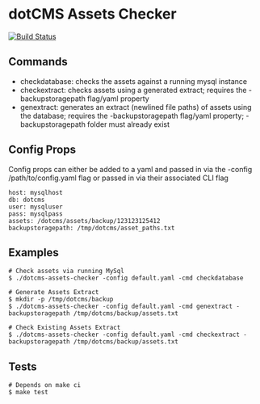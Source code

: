 # dotCMS Assets Checker

[![Build Status](https://drone.io/github.com/BancVue/dotcms-asset-checker/status.png)](https://drone.io/github.com/BancVue/dotcms-asset-checker/latest)

Commands
--------

- checkdatabase: checks the assets against a running mysql instance
- checkextract: checks assets using a generated extract; requires the -backupstoragepath flag/yaml property
- genextract: generates an extract (newlined file paths) of assets using the database; requires the -backupstoragepath flag/yaml property; -backupstoragepath folder must already exist

Config Props
------------
Config props can either be added to a yaml and passed in via the -config /path/to/config.yaml flag or passed in via their associated CLI flag

	host: mysqlhost
	db: dotcms
	user: mysqluser
	pass: mysqlpass
	assets: /dotcms/assets/backup/123123125412
	backupstoragepath: /tmp/dotcms/asset_paths.txt

Examples
--------

	# Check assets via running MySql
	$ ./dotcms-assets-checker -config default.yaml -cmd checkdatabase

	# Generate Assets Extract
	$ mkdir -p /tmp/dotcms/backup
	$ ./dotcms-assets-checker -config default.yaml -cmd genextract -backupstoragepath /tmp/dotcms/backup/assets.txt

	# Check Existing Assets Extract
	$ ./dotcms-assets-checker -config default.yaml -cmd checkextract -backupstoragepath /tmp/dotcms/backup/assets.txt


Tests
-----

	# Depends on make ci
	$ make test
